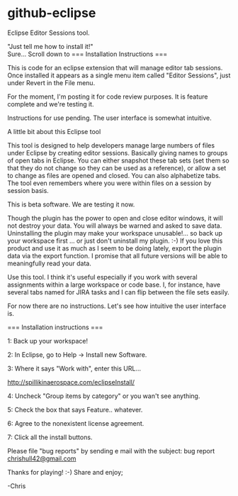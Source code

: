 # github-eclipse

Eclipse Editor Sessions tool.

"Just tell me how to install it!"  
Sure... Scroll down to === Installation Instructions ===

This is code for an eclipse extension that will manage editor tab sessions.  Once installed it appears as a single menu item called "Editor Sessions", just under Revert in the File menu.

For the moment, I'm posting it for code review purposes.  It is feature complete and we're testing it. 

Instructions for use pending.  The user interface is somewhat intuitive.

A little bit about this Eclipse tool

This tool is designed to help developers manage large numbers of files under Eclipse by creating editor sessions.  Basically giving names to groups of open tabs in Eclipse.  You can either snapshot these tab sets (set them so that they do not change so they can be used as a reference), or allow a set to change as files are opened and closed.  You can also alphabetize tabs. The tool even remembers where you were within files on a session by session basis.

This is beta software.  We are testing it now.

Though the plugin has the power to open and close editor windows, it will not destroy your data.  You will always be warned and asked to save data.   Uninstalling the plugin may make your workspace unusable!... so back up your workspace first   ... or just don't uninstall my plugin.  :-)   If you love this product and use it as much as I seem to be doing lately, export the plugin data via the export function.  I promise that all future versions will be able to meaningfully read your data. 

Use this tool.  I think it's useful especially if you work with several assignments within a large workspace or code base.  I, for instance, have several tabs named for JIRA tasks and I can flip between the file sets easily.

For now there are no instructions.  Let's see how intuitive the user interface is.


=== Installation instructions ===

1: Back up your workspace!

2: In Eclipse, go to Help -> Install new Software.

3: Where it says "Work with", enter this URL...  

http://spillikinaerospace.com/eclipseInstall/

4: Uncheck "Group items by category" or you wan't see anything.

5: Check the box that says Feature.. whatever.

6: Agree to the nonexistent license agreement.

7: Click all the install buttons.

Please file "bug reports" by sending e mail with the subject: bug report  chrishull42@gmail.com


Thanks for playing!  :-)
Share and enjoy;

-Chris
